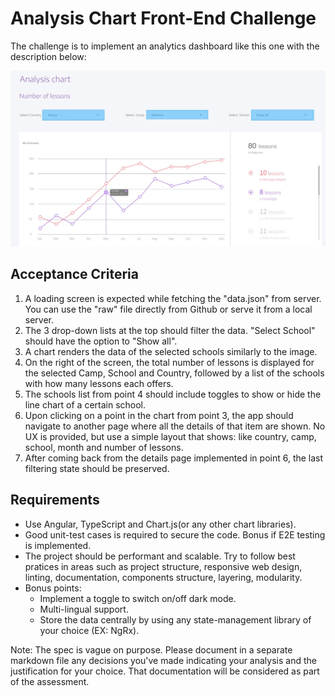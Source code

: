 # Analysis Chart Front-End Challenge

The challenge is to implement an analytics dashboard like this one with the description below:

![design](./chart-design.jpg)

## Acceptance Criteria

1. A loading screen is expected while fetching the "data.json" from server. You can use the "raw" file directly from Github or serve it from a local server.
2. The 3 drop-down lists at the top should filter the data. "Select School" should have the option to "Show all".
3. A chart renders the data of the selected schools similarly to the image.
4. On the right of the screen, the total number of lessons is displayed for the selected Camp, School and Country, followed by a list of the schools with how many lessons each offers.
5. The schools list from point 4 should include toggles to show or hide the line chart of a certain school.
6. Upon clicking on a point in the chart from point 3, the app should navigate to another page where all the details of that item are shown. No UX is provided, but use a simple layout that shows: like country, camp, school, month and number of lessons.
7. After coming back from the details page implemented in point 6, the last filtering state should be preserved.


## Requirements

- Use Angular, TypeScript and Chart.js(or any other chart libraries).
- Good unit-test cases is required to secure the code. Bonus if E2E testing is implemented.
- The project should be performant and scalable. Try to follow best pratices in areas such as project structure, responsive web design, linting, documentation, components structure, layering, modularity.
- Bonus points:
    - Implement a toggle to switch on/off dark mode.
    - Multi-lingual support.
    - Store the data centrally by using any state-management library of your choice (EX: NgRx).

Note: The spec is vague on purpose. Please document in a separate markdown file any decisions you've made indicating your analysis and the justification for your choice. That documentation will be considered as part of the assessment.

